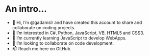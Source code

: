 # An intro...

- 👋 Hi, I’m @gadamslr and have created this account to share and collaborate on coding projects.
- 👀 I’m interested in C#, Python, JavaScript, VB, HTML5 and CSS3.
- 🌱 I’m currently learning JavaScript to develop WebApps.
- 💞️ I’m looking to collaborate on code development.
- 📫 Reach me here on GitHub.

<!---
gadamslr/gadamslr is a ✨ special ✨ repository because its `README.md` (this file) appears on your GitHub profile.
You can click the Preview link to take a look at your changes.
--->
